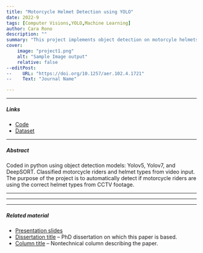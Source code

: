 ```yaml
---
title: "Motorcycle Helmet Detection using YOLO" 
date: 2022-9
tags: [Computer Visions,YOLO,Machine Learning]
author: Cara Rono
description: "" 
summary: "This project implements object detection on motorcyle helmets using an open source model YOLO" 
cover:
    image: "project1.png"
    alt: "Sample Image output"
    relative: false
--editPost:
--    URL: "https://doi.org/10.1257/aer.102.4.1721"
--    Text: "Journal Name"

---
```


---

##### Links

+ [Code](https://github.com/ronocara/helmet-Detection)
+ [Dataset](https://universe.roboflow.com/cs173/helmets-k12dp)

---

##### Abstract

Coded in python using object detection models: Yolov5, Yolov7, and DeepSORT. Classified motorcycle riders and helmet types from video input. 
The purpose of the project is to automatically detect if motorcycle riders are using the correct helmet types from CCTV footage. 

---

<!-- ##### Figure X: Figure caption

![](paper1.png) -->

---

<!-- ##### Citation

Author. Year. "Title." *Journal* Volume (Issue): First page–Last page. https://doi.org/paper_doi.

```BibTeX
@article{AAYY,
author = {Author},
doi = {paper_doi},
journal = {Journal},
number = {Issue},
pages = {XXX--YYY},
title ={Title},
volume = {Volume},
year = {Year}}
```
-->

---

##### Related material

+ [Presentation slides](presentation1.pdf)
+ [Dissertation title](https://escholarship.org/uc/item/7jr3m96r) – PhD dissertation on which this paper is based.
+ [Column title](https://cep.lse.ac.uk/pubs/download/cp365.pdf) – Nontechnical column describing the paper.

